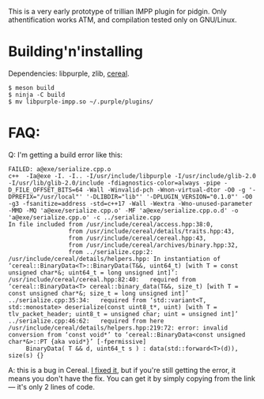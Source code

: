 This is a very early prototype of trillian IMPP plugin for pidgin. Only athentification works ATM, and compilation tested only on GNU/Linux.

# Building'n'installing

Dependencies: libpurple, zlib, [cereal](https://github.com/USCiLab/cereal).

	$ meson build
	$ ninja -C build
	$ mv libpurple-impp.so ~/.purple/plugins/

# FAQ:

Q: I'm getting a build error like this:


	FAILED: a@exe/serialize.cpp.o 
	c++  -Ia@exe -I. -I.. -I/usr/include/libpurple -I/usr/include/glib-2.0 -I/usr/lib/glib-2.0/include -fdiagnostics-color=always -pipe -D_FILE_OFFSET_BITS=64 -Wall -Winvalid-pch -Wnon-virtual-dtor -O0 -g '-DPREFIX="/usr/local"' '-DLIBDIR="lib"' '-DPLUGIN_VERSION="0.1.0"' -O0 -g3 -fsanitize=address -std=c++17 -Wall -Wextra -Wno-unused-parameter -MMD -MQ 'a@exe/serialize.cpp.o' -MF 'a@exe/serialize.cpp.o.d' -o 'a@exe/serialize.cpp.o' -c ../serialize.cpp
	In file included from /usr/include/cereal/access.hpp:38:0,
					 from /usr/include/cereal/details/traits.hpp:43,
					 from /usr/include/cereal/cereal.hpp:43,
					 from /usr/include/cereal/archives/binary.hpp:32,
					 from ../serialize.cpp:2:
	/usr/include/cereal/details/helpers.hpp: In instantiation of ‘cereal::BinaryData<T>::BinaryData(T&&, uint64_t) [with T = const unsigned char*&; uint64_t = long unsigned int]’:
	/usr/include/cereal/cereal.hpp:82:40:   required from ‘cereal::BinaryData<T> cereal::binary_data(T&&, size_t) [with T = const unsigned char*&; size_t = long unsigned int]’
	../serialize.cpp:35:34:   required from ‘std::variant<T, std::monostate> deserialize(const uint8_t*, uint) [with T = tlv_packet_header; uint8_t = unsigned char; uint = unsigned int]’
	../serialize.cpp:46:62:   required from here
	/usr/include/cereal/details/helpers.hpp:219:72: error: invalid conversion from ‘const void*’ to ‘cereal::BinaryData<const unsigned char*&>::PT {aka void*}’ [-fpermissive]
		 BinaryData( T && d, uint64_t s ) : data(std::forward<T>(d)), size(s) {}

A: this is a bug in Cereal. [I fixed it](https://github.com/USCiLab/cereal/pull/455), but if you're still getting the error, it means you don't have the fix. You can get it by simply copying from the link — it's only 2 lines of code.
